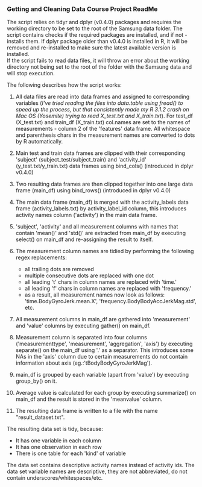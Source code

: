 ### Getting and Cleaning Data Course Project ReadMe


The script relies on tidyr and dplyr (v0.4.0) packages and requires the working directory to be set to the root of the Samsung data folder. The script contains checks if the required packages are installed, and if not - installs them. If dplyr package older than v0.4.0 is installed in R, it will be removed and re-installed to make sure the latest available version is installed.  
If the script fails to read data files, it will throw an error about the working directory not being set to the root of the folder with the Samsung data and will stop execution.

The following describes how the script works:

1. All data files are read into data frames and assigned to corresponding variables (*I've tried reading the files into data.table using fread() to speed up the process, but that consistently made my R 3.1.2 crash on Mac OS (Yosemite) trying to read X_test.txt and X_train.txt*). For test_df (X_test.txt) and train_df (X_train.txt) col.names are set to the names of measurements - column 2 of the 'features' data frame. All whitespace and parenthesis chars in the measurement names are converted to dots by R automatically.

2. Main test and train data frames are clipped with their corresponding 'subject' (subject_test/subject_train) and 'activity_id' (y_test.txt/y_train.txt) data frames using bind_cols() (introduced in dplyr v0.4.0)

3. Two resulting data frames are then clipped together into one large data frame (main_df) using bind_rows() (introduced in dplyr v0.4.0)

4. The main data frame (main_df) is merged with the activity_labels data frame (activity_labels.txt) by activity_label_id column, this introduces activity names column ('activity') in the main data frame.

5. 'subject', 'activity' and all measurement columns with names that contain 'mean()' and 'std()' are extracted from main_df by executing select() on main_df and re-assigning the result to itself.

6. The measurement column names are tidied by performing the following regex replacements:

	* all trailing dots are removed  
	* multiple consecutive dots are replaced with one dot  
	* all leading 't' chars in column names are replaced with 'time.'  
	* all leading 'f' chars in column names are replaced with 'frequency.'
	* as a result, all measurement names now look as follows: 'time.BodyGyroJerk.mean.X', 'frequency.BodyBodyAccJerkMag.std', etc.

7. All measurement columns in main_df are gathered into 'measurement' and 'value' columns by executing gather() on main_df.

8. Measurement column is separated into four columns ('measurementtype', 'measurement', 'aggregation', 'axis') by executing separate()  on the main_df using '.' as a separator. This introduces some NAs in the 'axis' column due to certain measurements do not contain information about axis (eg.:'tBodyBodyGyroJerkMag').

9. main_df is grouped by each variable (apart from 'value') by executing group_by() on it.

10. Average value is calculated for each group by executing summarize() on main_df and the result is stored in the 'meanvalue' column.

11. The resulting data frame is written to a file with the name "result_dataset.txt".

The resulting data set is tidy, because:

* It has one variable in each column
* It has one observation in each row
* There is one table for each 'kind' of variable

The data set contains descriptive activity names instead of activity ids. The data set variable names are descriptive, they are not abbreviated, do not contain underscores/whitespaces/etc.
